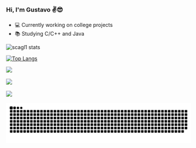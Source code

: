### Hi, I'm Gustavo ✌😎

- 💻 Currently working on college projects
- 📚 Studying C/C++ and Java


![scagl1 stats](https://github-readme-stats.vercel.app/api?username=scagl1&show_icons=true&theme=merko)

[![Top Langs](https://github-readme-stats.vercel.app/api/top-langs/?username=scagl1&layout=compact&theme=merko)](https://github.com/scagl1/github-readme-stats)


<div>

  <a href="https://twitter.com/gxs734" target="_blank"><img src="https://img.shields.io/badge/Twitter-1DA1F2?style=for-the-badge&logo=twitter&logoColor=white" target="_blank"></a>

  <a href="https://www.instagram.com/gugascaglione/" target="_blank"><img src="https://img.shields.io/badge/Instagram-E4405F?style=for-the-badge&logo=instagram&logoColor=white" target="_blank"></a>

  <a href="https://www.linkedin.com/in/gugascaglione/" target="_blank"><img src="https://img.shields.io/badge/LinkedIn-0077B5?style=for-the-badge&logo=linkedin&logoColor=white" target="_blank"></a>
  
</div>

<div>
  
![Snake animation](https://github.com/scagl1/scagl1/blob/output/github-contribution-grid-snake.svg)


</div>  
